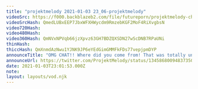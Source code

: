 ```yaml
---
title: "projektmelody 2021-01-03 23_06-projektmelody"
videoSrc: https://f000.backblazeb2.com/file/futureporn/projektmelody-chaturbate-2021-01-03.mp4
videoSrcHash: QmedLUBxEEP7JbxWFXHWycdm9RmzebKGF2MoF4RiXvgbsN
video720Hash: 
video480Hash: 
video360Hash: QmNVxNPVqb66jzXpvz63GH7BDZQXSDN27wScDNB7RPaUNi
thinHash: 
thiccHash: QmXnmdAzNwu1YJNK9JP6eYEdGimGMMFkFDs77vepjpmDYP
announceTitle: "OMG CHAT!! Where did you come from! That was totally unexpected XD"
announceUrl: https://twitter.com/ProjektMelody/status/1345868009483735042
date: 2021-01-03T23:01:53.000Z
note: 
layout: layouts/vod.njk
---
```

